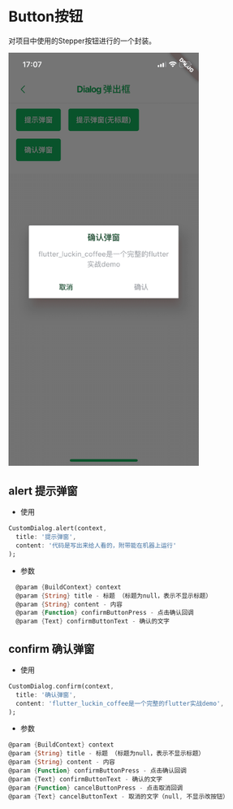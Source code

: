 <!--
 * @Author: meetqy
 * @since: 2019-09-02 15:23:17
 * @lastTime: 2019-09-06 17:15:50
 * @LastEditors: meetqy
 -->
# Button按钮

对项目中使用的Stepper按钮进行的一个封装。

<img src="./dialog.PNG" width="375"/>

## alert 提示弹窗

- 使用

``` dart
CustomDialog.alert(context,
  title: '提示弹窗',
  content: '代码是写出来给人看的，附带能在机器上运行'
);
```

- 参数

```dart
  @param {BuildContext} context
  @param {String} title - 标题 （标题为null，表示不显示标题）
  @param {String} content - 内容
  @param {Function} confirmButtonPress - 点击确认回调
  @param {Text} confirmButtonText - 确认的文字
```

## confirm 确认弹窗

- 使用

``` dart
CustomDialog.confirm(context,
  title: '确认弹窗',
  content: 'flutter_luckin_coffee是一个完整的flutter实战demo',
);
```

- 参数

```dart
@param {BuildContext} context
@param {String} title - 标题 （标题为null，表示不显示标题）
@param {String} content - 内容
@param {Function} confirmButtonPress - 点击确认回调
@param {Text} confirmButtonText - 确认的文字
@param {Function} cancelButtonPress - 点击取消回调
@param {Text} cancelButtonText - 取消的文字（null, 不显示改按钮）
```

